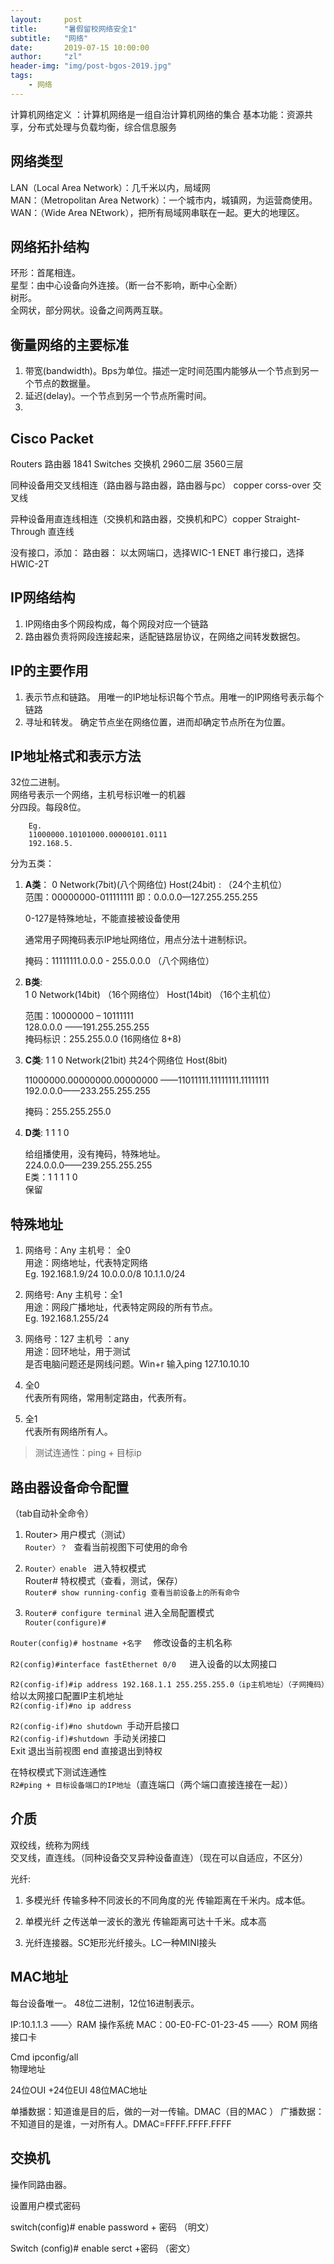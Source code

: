 ```yaml
---
layout:     post
title:      "暑假留校网络安全1"
subtitle:   "网络"
date:       2019-07-15 10:00:00
author:     "zl"
header-img: "img/post-bgos-2019.jpg"
tags:
    - 网络
---
```


 计算机网络定义 ：计算机网络是一组自治计算机网络的集合
 基本功能：资源共享，分布式处理与负载均衡，综合信息服务

##  网络类型	
LAN（Local Area Network）：几千米以内，局域网   
MAN：（Metropolitan Area Network）：一个城市内，城镇网，为运营商使用。  
WAN：（Wide Area NEtwork），把所有局域网串联在一起。更大的地理区。  

##	网络拓扑结构

环形：首尾相连。    
星型：由中心设备向外连接。（断一台不影响，断中心全断）  
树形。  
 全网状，部分网状。设备之间两两互联。

## 衡量网络的主要标准
1.	带宽(bandwidth)。Bps为单位。描述一定时间范围内能够从一个节点到另一个节点的数据量。
2.	延迟(delay)。一个节点到另一个节点所需时间。
3.	

## Cisco Packet
Routers 路由器 1841
Switches 交换机 2960二层 3560三层

同种设备用交叉线相连（路由器与路由器，路由器与pc） copper corss-over 交叉线

异种设备用直连线相连（交换机和路由器，交换机和PC）copper Straight-Through 直连线

没有接口，添加：
路由器：
以太网端口，选择WIC-1 ENET 
串行接口，选择HWIC-2T

## IP网络结构
1.	IP网络由多个网段构成，每个网段对应一个链路
2.	路由器负责将网段连接起来，适配链路层协议，在网络之间转发数据包。

## IP的主要作用
1.	表示节点和链路。
用唯一的IP地址标识每个节点。用唯一的IP网络号表示每个链路
2.	寻址和转发。
确定节点坐在网络位置，进而却确定节点所在为位置。

## IP地址格式和表示方法
32位二进制。    
网络号表示一个网络，主机号标识唯一的机器    
分四段。每段8位。   

        Eg. 
        11000000.10101000.00000101.0111
        192.168.5.

分为五类：

1. **A类**：
    0 Network(7bit)(八个网络位)	Host(24bit) : （24个主机位）    
    范围：00000000-011111111  即：0.0.0.0—127.255.255.255

    0-127是特殊地址，不能直接被设备使用

    通常用子网掩码表示IP地址网络位，用点分法十进制标识。

    掩码：11111111.0.0.0 - 255.0.0.0 （八个网络位）


1. **B类**:     
   1 0 Network(14bit) （16个网络位） Host(14bit) （16个主机位）

    范围：10000000 – 10111111   
        128.0.0.0 ——191.255.255.255     
        掩码标识：255.255.0.0 (16网络位 8+8)  


3. **C类**:
    1 1 0 Network(21bit) 共24个网络位 Host(8bit)

	11000000.00000000.00000000 ——11011111.11111111.11111111         
	192.0.0.0——233.255.255.255

	掩码：255.255.255.0

4. **D类**:
    1 1 1 0 
   
    给组播使用，没有掩码，特殊地址。        
    224.0.0.0——239.255.255.255      
    E类：1 1 1 1 0      
        保留


## 特殊地址
1.	网络号：Any 主机号： 全0    
用途：网络地址，代表特定网络    
Eg. 192.168.1.9/24  10.0.0.0/8 	10.1.1.0/24

2.	网络号: Any 主机号：全1     
用途：网段广播地址，代表特定网段的所有节点。    
Eg. 192.168.1.255/24

3.	网络号：127 主机号 ：any     
用途：回环地址，用于测试    
是否电脑问题还是网线问题。Win+r  输入ping 127.10.10.10

4.	全0     
代表所有网络，常用制定路由，代表所有。  

5.	全1     
代表所有网络所有人。


> 测试连通性：ping + 目标ip 


## 路由器设备命令配置
（tab自动补全命令）
1. Router> 用户模式（测试）     
`Router〉？ ` 查看当前视图下可使用的命令   
 
2.	`Router〉enable ` 进入特权模式  
    Router# 特权模式（查看，测试，保存）    
`Router# show running-config 查看当前设备上的所有命令`

3.	`Router# configure terminal` 进入全局配置模式       
`Router(configure)#`
   
`Router(config)# hostname +名字  ` 修改设备的主机名称

`R2(config)#interface fastEthernet 0/0   `进入设备的以太网接口

`R2(config-if)#ip address 192.168.1.1 255.255.255.0（ip主机地址）（子网掩码）`给以太网接口配置IP主机地址      
`R2(config-if)#no ip address`

`R2(config-if)#no shutdown `手动开启接口    
`R2(config-if)#shutdown `手动关闭接口   
Exit 退出当前视图  end 直接退出到特权

在特权模式下测试连通性  
`R2#ping + 目标设备端口的IP地址`（直连端口（两个端口直接连接在一起））

        
## 介质    
双绞线，统称为网线  
交叉线，直连线。（同种设备交叉异种设备直连）（现在可以自适应，不区分）

光纤:
1. 多模光纤
传输多种不同波长的不同角度的光
传输距离在千米内。成本低。
2. 单模光纤
之传送单一波长的激光
传输距离可达十千米。成本高

3. 光纤连接器。SC矩形光纤接头。LC一种MINI接头


## MAC地址
每台设备唯一。
48位二进制，12位16进制表示。

IP:10.1.1.3 ——〉RAM  操作系统
MAC：00-E0-FC-01-23-45 ——〉ROM 网络接口卡

Cmd  ipconfig/all  
物理地址

24位OUI +24位EUI  48位MAC地址 


单播数据：知道谁是目的后，做的一对一传输。DMAC（目的MAC    ）
广播数据：不知道目的是谁，一对所有人。DMAC=FFFF.FFFF.FFFF

## 交换机
操作同路由器。

设置用户模式密码 

switch(config)# enable password + 密码    （明文）

Switch (config)# enable serct +密码 （密文）



